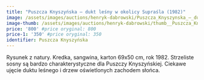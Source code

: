 ```yaml
---
title: "Puszcza Knyszyńska – dukt leśny w okolicy Supraśla (1982)"
image: /assets/images/auctions/henryk-dabrowski/Puszcza_Knyszynska_–_dukt_lesny_w_okolicy_Suprasla_(1982).jpg
image-thumb: /assets/images/auctions/henryk-dabrowski/thumb__Puszcza_Knyszynska_–_dukt_lesny_w_okolicy_Suprasla_(1982).jpg
price: '800' #price oryginal: 800
price-1: '350' #price oryginal: 350
identifier: Puszcza Knyszyńska
---
```


Rysunek z natury. Kredka, sangwina, karton 69x50 cm, rok 1982.
Strzeliste sosny są bardzo charakterystyczne dla Puszczy Knyszyńskiej. Ciekawe ujęcie duktu leśnego i drzew oświetlonych zachodem słońca.